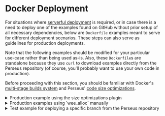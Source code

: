 # Docker Deployment

For situations where [serverful deployment](:reference/deploying/serverful) is required, or in case there is a need to deploy one of the examples found on GitHub without prior setup of all necessary dependencies, below are `Dockerfile` examples meant to serve for different deployment scenarios. These steps can also serve as guidelines for production deployments.

Note that the following examples should be modified for your particular use-case rather than being used as-is. Also, these `Dockerfile`s are standalone because they use `curl` to download examples directly from the Perseus repository (of course, you'll probably want to use your own code in production).

Before proceeding with this section, you should be familiar with Docker's [multi-stage builds system](https://docs.docker.com/develop/develop-images/multistage-build) and Perseus' [code size optimizations](:reference/deploying/size).

<details>
<summary>Production example using the size optimizations plugin</summary>

```dockerfile
# get the base image
FROM rust:1.57-slim AS build

# install build dependencies
RUN apt update \
  && apt -y install --no-install-recommends \
  apt-transport-https \
  build-essential \
  curl \
  lsb-release

# vars
ENV PERSEUS_VERSION=0.3.5 \
  PERSEUS_SIZE_OPT_VERSION=0.1.7 \
  ESBUILD_VERSION=0.14.7 \
  BINARYEN_VERSION=104

# prepare root project dir
WORKDIR /app

# download the target for wasm
RUN rustup target add wasm32-unknown-unknown

# install wasm-pack
RUN cargo install wasm-pack

# retrieve the src dir
RUN curl -L https://codeload.github.com/arctic-hen7/perseus-size-opt/tar.gz/main \
  | tar -xz --strip=2 perseus-size-opt-main/examples/simple

# go to src dir
WORKDIR /app/simple

# install perseus-cli
RUN cargo install perseus-cli --version $PERSEUS_VERSION

# clean and prep app
RUN perseus clean && perseus prep

# specify deps in app config
RUN sed -i "\
  s|^\(perseus =\).*$|\1 \"${PERSEUS_VERSION}\"|g; \
  s|^\(perseus-size-opt =\).*$|\1 \"${PERSEUS_SIZE_OPT_VERSION}\"|g;" \
  ./Cargo.toml && cat ./Cargo.toml

# modify lib.rs
RUN sed -i "\
  s|\(\.plugin\)(\(perseus_size_opt,\) SizeOpts::default())$|\n\
  \1(\n\
    \2\n\
    SizeOpts {\n\
      wee_alloc: true,\n\
      lto: true,\n\
      opt_level: \"s\".to_string(),\n\
      codegen_units: 1,\n\
      enable_fluent_bundle_patch: false,\n\
    }\n\
  )|" ./src/lib.rs && cat ./src/lib.rs

# run plugin(s) to adjust app
RUN perseus tinker \
  && cat .perseus/Cargo.toml \
  && cat ./src/lib.rs

# single-threaded perseus CLI mode required for low memory environments
#ENV PERSEUS_CLI_SEQUENTIAL=true

# deploy app
RUN perseus deploy

# go back to app dir
WORKDIR /app

# download, unpack, and verify install of esbuild
RUN curl -Lo esbuild-${ESBUILD_VERSION}.tar.gz \
  https://registry.npmjs.org/esbuild-linux-64/-/esbuild-linux-64-${ESBUILD_VERSION}.tgz \
  && tar -xzf esbuild-${ESBUILD_VERSION}.tar.gz \
  && ./package/bin/esbuild --version

# run esbuild against bundle.js
RUN ./package/bin/esbuild ./simple/pkg/dist/pkg/perseus_engine.js \
  --minify \
  --target=es6 \
  --outfile=./simple/pkg/dist/pkg/perseus_engine.js \
  --allow-overwrite \
  && ls -lha ./simple/pkg/dist/pkg

# download, unpack, and verify install of binaryen
RUN curl -Lo binaryen-${BINARYEN_VERSION}.tar.gz \
  https://github.com/WebAssembly/binaryen/releases/download/version_${BINARYEN_VERSION}/binaryen-version_${BINARYEN_VERSION}-x86_64-linux.tar.gz \
  && tar -xzf binaryen-${BINARYEN_VERSION}.tar.gz \
  && ./binaryen-version_${BINARYEN_VERSION}/bin/wasm-opt --version

# run wasm-opt against bundle.wasm
RUN ./binaryen-version_${BINARYEN_VERSION}/bin/wasm-opt \
  -Os ./simple/pkg/dist/pkg/perseus_engine_bg.wasm \
  -o ./simple/pkg/dist/pkg/perseus_engine_bg.wasm \
  && ls -lha ./simple/pkg/dist/pkg

# prepare deployment image
FROM debian:stable-slim

WORKDIR /app

COPY --from=build /app/simple/pkg /app/

ENV HOST=0.0.0.0

CMD ["./server"]
```

</details>

<details>
<summary>Production examples using `wee_alloc` manually</summary>

```dockerfile
# get the base image
FROM rust:1.57-slim AS build

# install build dependencies
RUN apt update \
  && apt -y install --no-install-recommends \
  apt-transport-https \
  build-essential \
  curl \
  lsb-release

# vars
ENV PERSEUS_VERSION=0.3.5 \
  WEE_ALLOC_VERSION=0.4 \
  ESBUILD_VERSION=0.14.7 \
  BINARYEN_VERSION=104

# prepare root project dir
WORKDIR /app

# download the target for wasm
RUN rustup target add wasm32-unknown-unknown

# install wasm-pack
RUN cargo install wasm-pack

# retrieve the src dir
RUN curl -L https://codeload.github.com/arctic-hen7/perseus/tar.gz/v${PERSEUS_VERSION} \
  | tar -xz --strip=2 perseus-${PERSEUS_VERSION}/examples/tiny

# go to src dir
WORKDIR /app/tiny

# install perseus-cli
RUN cargo install perseus-cli --version $PERSEUS_VERSION

# specify deps in app config
RUN sed -i "\
  s|^\(perseus =\).*$|\1 \"${PERSEUS_VERSION}\"|g; \
  s|^\(\[dependencies\]\)$|\1\n wee_alloc = \"${WEE_ALLOC_VERSION}\"|g;" \
  ./Cargo.toml && cat ./Cargo.toml

# modify and prepend lib.rs
RUN sed -i "1i \
  #[global_allocator]\n\
  static ALLOC: wee_alloc::WeeAlloc = wee_alloc::WeeAlloc::INIT;\n" \
  ./src/lib.rs && cat ./src/lib.rs

# clean, prep and eject app
RUN perseus clean && perseus prep && perseus eject

# adjust and append perseus config
RUN sed -i "s|^\(perseus =\).*$|\1 \"${PERSEUS_VERSION}\"|g" .perseus/Cargo.toml \
  && printf '%s\n' \
  "[profile.release]" \
  "codegen-units = 1" \
  "opt-level = \"s\"" \
  "lto = true" >> .perseus/Cargo.toml \
  && cat .perseus/Cargo.toml

# single-threaded perseus CLI mode required for low memory environments
#ENV PERSEUS_CLI_SEQUENTIAL=true

# deploy app
RUN perseus deploy

# go back to app dir
WORKDIR /app

# download, unpack, and verify install of esbuild
RUN curl -Lo esbuild-${ESBUILD_VERSION}.tar.gz \
  https://registry.npmjs.org/esbuild-linux-64/-/esbuild-linux-64-${ESBUILD_VERSION}.tgz \
  && tar xf esbuild-linux-64-${ESBUILD_VERSION}.tgz \
  && ./package/bin/esbuild --version

# run esbuild against bundle.js
RUN ./package/bin/esbuild ./tiny/pkg/dist/pkg/perseus_engine.js \
  --minify \
  --target=es6 \
  --outfile=./tiny/pkg/dist/pkg/perseus_engine.js \
  --allow-overwrite \
  && ls -lha ./tiny/pkg/dist/pkg

# download, unpack and verify install of binaryen
RUN curl -Lo binaryen-${BINARYEN_VERSION}.tar.gz \
  https://github.com/WebAssembly/binaryen/releases/download/version_${BINARYEN_VERSION}/binaryen-version_${BINARYEN_VERSION}-x86_64-linux.tar.gz \
  && tar -xzf binaryen-${BINARYEN_VERSION}.tar.gz \
  && ./binaryen-version_${BINARYEN_VERSION}/bin/wasm-opt --version

# run wasm-opt against bundle.wasm
RUN ./binaryen-version_${BINARYEN_VERSION}/bin/wasm-opt \
  -Os ./tiny/pkg/dist/pkg/perseus_engine_bg.wasm \
  -o ./tiny/pkg/dist/pkg/perseus_engine_bg.wasm \
  && ls -lha ./tiny/pkg/dist/pkg

# prepare deployment image
FROM debian:stable-slim

WORKDIR /app

COPY --from=build /app/tiny/pkg /app/

ENV HOST=0.0.0.0

CMD ["./server"]
```

</details>

<details>
<summary>Test example for deploying a specific branch from the Perseus repository</summary>

```dockerfile
# get the base image
FROM rust:1.57-slim AS build

# install build dependencies
RUN apt update \
  && apt -y install --no-install-recommends \
  apt-transport-https \
  build-essential \
  curl \
  lsb-release

# vars
ENV PERSEUS_BRANCH=main

# prepare root project dir
WORKDIR /app

# download the target for wasm
RUN rustup target add wasm32-unknown-unknown

# install wasm-pack
RUN cargo install wasm-pack

# install bonnie
RUN cargo install bonnie

# retrieve the branch dir
RUN curl -L https://codeload.github.com/arctic-hen7/perseus/tar.gz/${PERSEUS_BRANCH} | tar -xz

# go to branch dir
WORKDIR /app/perseus-${PERSEUS_BRANCH}

# install perseus-cli from branch
RUN bonnie setup

# clean app
RUN bonnie dev example tiny clean

# go to the branch dir
WORKDIR /app/perseus-${PERSEUS_BRANCH}

# single-threaded perseus CLI mode required for low memory environments
#ENV PERSEUS_CLI_SEQUENTIAL=true

# deploy app
RUN bonnie dev example tiny deploy

# move branch dir
RUN mv /app/perseus-${PERSEUS_BRANCH} /app/perseus-branch

# prepare deployment image
FROM debian:stable-slim

WORKDIR /app

COPY --from=build /app/perseus-branch/examples/tiny/pkg /app/

ENV HOST=0.0.0.0

CMD ["./server"]
```

</details>

